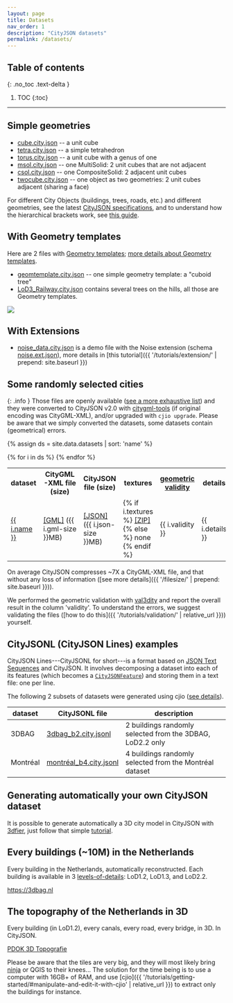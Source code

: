 ```yaml
---
layout: page
title: Datasets
nav_order: 1
description: "CityJSON datasets"
permalink: /datasets/
---
```


## Table of contents
{: .no_toc .text-delta }

1. TOC
{:toc}

---

## Simple geometries

  - [cube.city.json](https://3d.bk.tudelft.nl/opendata/cityjson/simplegeom/v2.0/cube.city.json) -- a unit cube
  - [tetra.city.json](https://3d.bk.tudelft.nl/opendata/cityjson/simplegeom/v2.0/tetra.city.json) -- a simple tetrahedron
  - [torus.city.json](https://3d.bk.tudelft.nl/opendata/cityjson/simplegeom/v2.0/torus.city.json) -- a unit cube with a genus of one
  - [msol.city.json](https://3d.bk.tudelft.nl/opendata/cityjson/simplegeom/v2.0/msol.city.json) -- one MultiSolid: 2 unit cubes that are not adjacent
  - [csol.city.json](https://3d.bk.tudelft.nl/opendata/cityjson/simplegeom/v2.0/csol.city.json) -- one CompositeSolid: 2 adjacent unit cubes
  - [twocube.city.json](https://3d.bk.tudelft.nl/opendata/cityjson/simplegeom/v2.0/twocube.city.json) -- one object as two geometries: 2 unit cubes adjacent (sharing a face)

For different City Objects (buildings, trees, roads, etc.) and different geometries, see the latest [CityJSON specifications](https://www.cityjson.org/specs/), and to understand how the hierarchical brackets work, see [this guide](https://www.cityjson.org/dev/geom-arrays/).


## With Geometry templates

Here are 2 files with [Geometry templates](https://www.cityjson.org/specs/#geometry-templates); [more details about Geometry templates](https://www.cityjson.org/dev/geom-templates/).

  - [geomtemplate.city.json](https://3d.bk.tudelft.nl/opendata/cityjson/simplegeom/v2.0/geomtemplate.city.json) -- one simple geometry template: a "cuboid tree" 
  - [LoD3_Railway.city.json](https://3d.bk.tudelft.nl/opendata/cityjson/3dcities/v2.0/LoD3_Railway.city.json) contains several trees on the hills, all those are Geometry templates.

![](railway_gt.png)


## With Extensions

  - [noise_data.city.json](../tutorials/files/noise_data.city.json) is a demo file with the Noise extension (schema [noise.ext.json](../tutorials/files/noise.ext.json)), more details in [this tutorial]({{ '/tutorials/extension/' | prepend: site.baseurl }})


## Some randomly selected cities

{: .info }
Those files are openly available ([see a more exhaustive list](https://3d.bk.tudelft.nl/opendata/opencities/)) and they were converted to CityJSON v2.0 with [citygml-tools](https://github.com/citygml4j/citygml-tools) (if original encoding was CityGML-XML), and/or upgraded with `cjio upgrade`.
Please be aware that we simply converted the datasets, some datasets contain (geometrical) errors.


{% assign ds = site.data.datasets | sort: 'name' %}

<table >
  <tr>
    <th>dataset</th>
    <th>CityGML-XML file (size)</th>
    <th>CityJSON file (size)</th>
    <th>textures</th>
    <th><a href="https://github.com/tudelft3d/val3dity">geometric validity</a></th>
    <th>details</th>
  </tr>
  {% for i in ds %}
    <tr>
      <td><a href="{{ i.url }}">{{ i.name }}</a></td>
      <td><a href="https://3d.bk.tudelft.nl/opendata/cityjson/3dcities/citygml/{{ i.gml }}">[GML]</a> ({{ i.gml-size }}MB)</td>
      <td><a href="https://3d.bk.tudelft.nl/opendata/cityjson/3dcities/v2.0/{{ i.json }}">[JSON]</a> ({{ i.json-size }}MB)</td>
      <td>
        {% if i.textures %}
          <a href="https://3d.bk.tudelft.nl/opendata/cityjson/3dcities/citygml/{{ i.textures }}">[ZIP]</a>
        {% else %}
          none
        {% endif %}
      </td>
      <td>{{ i.validity }}</td>
      <td>{{ i.details }}</td>
    </tr>
  {% endfor %}
</table>

<i class="fas fa-exclamation-circle"></i> On average CityJSON compresses ~7X a CityGML-XML file, and that without any loss of information ([see more details]({{ '/filesize/' | prepend: site.baseurl }})).

<i class="fas fa-exclamation-circle"></i> We performed the geometric validation with [val3dity](https://github.com/tudelft3d/val3dity) and report the overall result in the column 'validity'. To understand the errors, we suggest validating the files ([how to do this]({{ '/tutorials/validation/' | relative_url }})) yourself.


## CityJSONL (CityJSON Lines) examples

CityJSON Lines---CityJSONL for short---is a format based on [JSON Text Sequences](https://datatracker.ietf.org/doc/html/rfc7464) and CityJSON.
It involves decomposing a dataset into each of its features (which becomes a [`CityJSONFeature`](https://www.cityjson.org/specs/#text-sequences-and-streaming-with-cityjsonfeature)) and storing them in a text file: one per line.

The following 2 subsets of datasets were generated using cjio ([see details](https://www.cityjson.org/cityjsonl/#reading-and-writing-cityjsonl-with-cjio)).

| dataset | CityJSONL file | description |  
| ------- | -------------- | ----------- |
| 3DBAG   | [3dbag_b2.city.jsonl](https://3d.bk.tudelft.nl/opendata/cityjson/cityjsonl/3dbag_b2.city.jsonl) | 2 buildings randomly selected from the 3DBAG, LoD2.2 only |
| Montréal   | [montréal_b4.city.jsonl](https://3d.bk.tudelft.nl/opendata/cityjson/cityjsonl/montréal_b4.city.jsonl) | 4 buildings randomly selected from the Montréal dataset | 

## Generating automatically your own CityJSON dataset

It is possible to generate automatically a 3D city model in CityJSON with [3dfier](https://github.com/tudelft3d/3dfier), just follow that simple [tutorial](https://tudelft3d.github.io/3dfier/generate_lod1.html).


## Every buildings (~10M) in the Netherlands

Every building in the Netherlands, automatically reconstructed.
Each building is available in 3 [levels-of-details](https://3d.bk.tudelft.nl/lod): LoD1.2, LoD1.3, and LoD2.2.

<a href="https://3dbag.nl"><i class="fas fa-external-link-alt"></i> https://3dbag.nl</a>


## The topography of the Netherlands in 3D

Every building (in LoD1.2), every canals, every road, every bridge, in 3D. In CityJSON.

<a href="https://www.pdok.nl/3d-basisvoorziening"><i class="fas fa-external-link-alt"></i> PDOK 3D Topografie</a>

<i class="fas fa-exclamation-circle"></i> Please be aware that the tiles are very big, and they will most likely bring [ninja](https://ninja.cityjson.org) or QGIS to their knees... The solution for the time being is to use a computer with 16GB+ of RAM, and use [cjio]({{ '/tutorials/getting-started/#manipulate-and-edit-it-with-cjio' | relative_url }}) to extract only the buildings for instance. 


<!-- ## Paid datasets <span class="label label-purple">$$$</span>

  - [3dcityloader.com](https://3dcityloader.com/) offers an online service where you can download custom areas for a few cities. Areas up to 0.3km² are free of charge.
 -->


